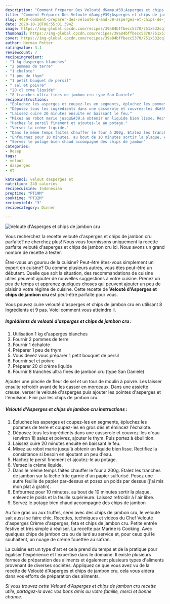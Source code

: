 ```yaml
---
description: "Comment Préparer Des Velouté d&amp;#39;Asperges et chips de jambon cru"
title: "Comment Préparer Des Velouté d&amp;#39;Asperges et chips de jambon cru"
slug: 4450-comment-preparer-des-veloute-d-and-39-asperges-et-chips-de-jambon-cru
date: 2020-10-10T06:55:01.394Z
image: https://img-global.cpcdn.com/recipes/39a84bffbecc5370/751x532cq70/veloute-dasperges-et-chips-de-jambon-cru-photo-principale-de-la-recette.jpg
thumbnail: https://img-global.cpcdn.com/recipes/39a84bffbecc5370/751x532cq70/veloute-dasperges-et-chips-de-jambon-cru-photo-principale-de-la-recette.jpg
cover: https://img-global.cpcdn.com/recipes/39a84bffbecc5370/751x532cq70/veloute-dasperges-et-chips-de-jambon-cru-photo-principale-de-la-recette.jpg
author: Herman Potter
ratingvalue: 3.1
reviewcount: 7
recipeingredient:
- "1 kg dasperges blanches"
- "2 pommes de terre"
- "1 chalote"
- "1 peu de thym"
- "1 petit bouquet de persil"
- " sel et poivre"
- "20 cl crme liquide"
- "8 tranches ultra fines de jambon cru type San Daniele"
recipeinstructions:
- "Épluchez les asperges et coupez-les en segments, épluchez les pommes de terre et coupez-les en gros dés et émincez l&#39;échalote."
- "Déposez tous les ingrédients dans une casserole et couvrez-les d&#39;eau (environ 1l) salez et poivrez, ajouter le thym. Puis portez à ébullition."
- "Laissez cuire 20 minutes ensuite en baissant le feu."
- "Mixez au robot marie jusqu&#39;à obtenir un liquide bien lisse. Rectifiez la consistance si besoin en ajoutant un peu d&#39;eau."
- "Hachez le persil finement et ajoutez-le au potage."
- "Versez la crème liquide."
- "Dans le même temps faites chauffer le four à 200g. Etalez les tranches de jambon sur la lèche frite garnie d&#39;un papier sulfurisé. Posez une autre feuille de papier par-dessus et posez un poids par dessus (j&#39;ai mis mon plat à gratin)."
- "Enfournez pour 10 minutes. au bout de 10 minutes sortir la plaque, enlevez le poids et la feuille supérieure. Laissez refroidir à l&#39;air libre."
- "Servez le potage bien chaud accompagné des chips de jambon"
categories:
- Resep
tags:
- velout
- dasperges
- et

katakunci: velout dasperges et 
nutrition: 240 calories
recipecuisine: Indonesian
preptime: "PT19M"
cooktime: "PT32M"
recipeyield: "3"
recipecategory: Dinner

---
```



![Velouté d&#39;Asperges et chips de jambon cru](https://img-global.cpcdn.com/recipes/39a84bffbecc5370/751x532cq70/veloute-dasperges-et-chips-de-jambon-cru-photo-principale-de-la-recette.jpg)

Vous recherchez la recette velouté d&#39;asperges et chips de jambon cru parfaite? ne cherchez plus! Nous vous fournissons uniquement la recette parfaite velouté d&#39;asperges et chips de jambon cru ici. Nous avons un grand nombre de recette à tester.

Êtes-vous un gourou de la cuisine? Peut-être êtes-vous simplement un expert en cuisine? Ou comme plusieurs autres, vous êtes peut-être un débutant. Quelle que soit la situation, des recommandations de cuisine utiles peuvent ajouter de nouvelles suggestions à votre cuisine. Prenez un peu de temps et apprenez quelques choses qui peuvent ajouter un peu de plaisir à votre régime de cuisine. Cette recette de <strong> Velouté d&#39;Asperges et chips de jambon cru </strong> est peut-être parfaite pour vous.

<!--inarticleads1-->

Vous pouvez cuire velouté d&#39;asperges et chips de jambon cru en utilisant 8 Ingrédients et 9 pas. Voici comment vous atteindre il.

##### Ingrédients de velouté d&#39;asperges et chips de jambon cru :

1. Utilisation 1 kg d&#39;asperges blanches
1. Fournir 2 pommes de terre
1. Fournir 1 échalote
1. Préparer 1 peu de thym
1. Vous devez vous préparer 1 petit bouquet de persil
1. Fournir  sel et poivre
1. Préparer 20 cl crème liquide
1. Fournir 8 tranches ultra fines de jambon cru (type San Daniele)


Ajouter une pincée de fleur de sel et un tour de moulin à poivre. Les laisser ensuite refroidir avant de les casser en morceaux. Dans une assiette creuse, verser le velouté d&#39;asperges puis ajouter les pointes d&#39;asperges et l&#39;émulsion. Finir par les chips de jambon cru. 

<!--inarticleads2-->

##### Velouté d&#39;Asperges et chips de jambon cru instructions :

1. Épluchez les asperges et coupez-les en segments, épluchez les pommes de terre et coupez-les en gros dés et émincez l&#39;échalote.
1. Déposez tous les ingrédients dans une casserole et couvrez-les d&#39;eau (environ 1l) salez et poivrez, ajouter le thym. Puis portez à ébullition.
1. Laissez cuire 20 minutes ensuite en baissant le feu.
1. Mixez au robot marie jusqu&#39;à obtenir un liquide bien lisse. Rectifiez la consistance si besoin en ajoutant un peu d&#39;eau.
1. Hachez le persil finement et ajoutez-le au potage.
1. Versez la crème liquide.
1. Dans le même temps faites chauffer le four à 200g. Etalez les tranches de jambon sur la lèche frite garnie d&#39;un papier sulfurisé. Posez une autre feuille de papier par-dessus et posez un poids par dessus (j&#39;ai mis mon plat à gratin).
1. Enfournez pour 10 minutes. au bout de 10 minutes sortir la plaque, enlevez le poids et la feuille supérieure. Laissez refroidir à l&#39;air libre.
1. Servez le potage bien chaud accompagné des chips de jambon


Au foie gras ou aux truffes, servi avec des chips de jambon cru, le velouté sait aussi se faire chic. Recettes, techniques et vidéos du Chef Velouté d&#39;asperges Crème d&#39;asperges, feta et chips de jambon cru. Petite entrée festive et très simple à réaliser. La recette par Marine is Cooking. Avec quelques chips de jambon cru ou de lard au service et, pour ceux qui le souhaitent, un nuage de crème fouettée au safran. 

<!--inarticleads1-->

<p>
La cuisine est un type d'art et cela prend du temps et de la pratique pour égaliser l'expérience et l'expertise dans le domaine. Il existe plusieurs formes de préparation des aliments et également plusieurs types d'aliments provenant de diverses sociétés. Appliquez ce que vous avez vu de la recette de Velouté d&#39;Asperges et chips de jambon cru, cela vous aidera dans vos efforts de préparation des aliments.
</p>

<p>
<i>Si vous trouvez cette Velouté d&#39;Asperges et chips de jambon cru recette utile, partagez-la avec vos bons amis ou votre famille, merci et bonne chance.</i>
</p>
